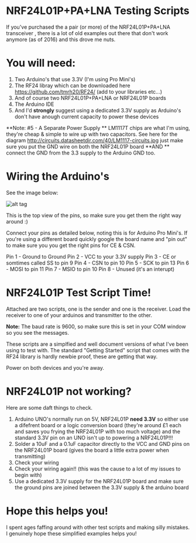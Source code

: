 # NRF24L01P+PA+LNA Testing Scripts

If you've purchased the a pair (or more) of the NRF24L01P+PA+LNA transceiver , there is a lot of old examples out there that don't work anymore (as of 2016) and this drove me nuts.

# You will need:

1. Two Arduino's that use 3.3V (I'm using Pro Mini's)
2. The RF24 libray which can be downloaded here https://github.com/tmrh20/RF24/ (add to your libraries etc...)
3. And of course two NRF24L01P+PA+LNA or NRF24L01P boards
4. The Arduino IDE
5. And I'd **strongly** suggest using a dedicated 3.3V supply as Arduino's don't have anough current capacity to power these devices

 **Note: #5 - A Separate Power Supply **
LM1117T chips are what I'm using, they're cheap & simple to wire up with two capacitors. See here for the diagram http://circuits.datasheetdir.com/40/LM1117-circuits.jpg just make sure you put the GND wire on both the NRF24L01P board  **AND ** connect the GND from the 3.3 supply to the Arduino GND too.

# Wiring the Arduino's

See the image below:

![alt tag](https://arduino-info.wikispaces.com/file/view/24L01Pinout-800.jpg/243330999/24L01Pinout-800.jpg)

This is the top view of the pins, so make sure you get them the right way around :)

Connect your pins as detailed below, noting this is for Arduino Pro Mini's. If you're using a different board quickly google the board name and "pin out" to make sure you you get the right pins for CE & CSN.

Pin 1 - Ground to Ground
Pin 2 - VCC to your 3.3V supply
Pin 3 - CE or somtimes called SS to pin 9
Pin 4 - CSN to pin 10
Pin 5 - SCK to pin 13
Pin 6 - MOSI to pin 11
Pin 7 - MSIO to pin 10
Pin 8 - Unused (it's an interupt)

# NRF24L01P Test Script Time!

Attached are two scripts, one is the sender and one is the receiver. Load the receiver to one of your arduinos and transmitter to the other.

**Note:** The baud rate is 9600, so make sure this is set in your COM window so you see the messages.

These scripts are a simplfied and well document versions of what I've been using to test with. The standard "Getting Started" script that comes with the RF24 library is hardly newbie proof, these are getting that way.

Power on both devices and you're away.

# NRF24L01P not working?

Here are some daft things to check.

1. Arduino UNO's normally run on 5V, NRF24L01P **need 3.3V** so either use a difefrent board or a logic conversion board (they're around £1 each and saves you frying the NRF24L01P with too much voltage) and the standard 3.3V pin on an UNO isn't up to powering a NRF24L01P!!!
2. Solder a 10uF and a 0.1uF capacitor directly to the VCC and GND pins on the NRF24L01P board (gives the board a little extra power when transmitting)
3. Check your wiring 
4. Check your wiring again!! (this was the cause to a lot of my issues to begin with)
5. Use a dedicated 3.3V supply for the NRF24L01P board and make sure the ground pins are joined between the 3.3V supply & the arduino board

# Hope this helps you!
I spent ages faffing around with other test scripts and making silly mistakes. I genuinely hope these simplified examples helps you!

